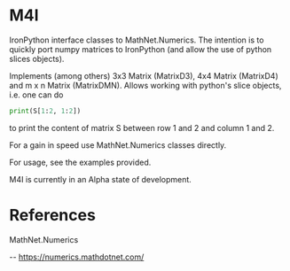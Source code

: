 # M4I

IronPython interface classes to MathNet.Numerics. The intention is to quickly port numpy matrices to IronPython (and allow the use of python slices objects).

Implements (among others) 3x3 Matrix (MatrixD3), 4x4 Matrix (MatrixD4) and m x n Matrix (MatrixDMN).
Allows working with python's slice objects, i.e. one can do 

```python
print(S[1:2, 1:2])
```
to print the content of matrix S between row 1 and 2 and column 1 and 2.

For a gain in speed use MathNet.Numerics classes directly.

For usage, see the examples provided.

M4I is currently in an Alpha state of development.

# References

MathNet.Numerics

-- https://numerics.mathdotnet.com/
